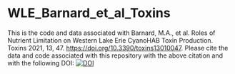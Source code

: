 # WLE_Barnard_et_al_Toxins
This is the code and data associated with Barnard, M.A., et al. Roles of Nutrient Limitation on Western Lake Erie CyanoHAB Toxin Production. Toxins 2021, 13, 47. https://doi.org/10.3390/toxins13010047.
Please cite the data and code associated with this repository with the above citation and with the following DOI:
[![DOI](https://zenodo.org/badge/314293869.svg)](https://zenodo.org/badge/latestdoi/314293869)

